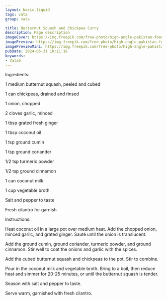 ```yaml
---
layout: basic.liquid
tags: vata
group: vata

title: Butternut Squash and Chickpea Curry
description: Page description
imageCover: https://img.freepik.com/free-photo/high-angle-pakistan-food-arrangement_23-2148728085.jpg?t=st=1717168440~exp=1717172040~hmac=22d3eb501d170af55923c5b72caad7deed996f822b3d98f6e86e6e2d5c6bbccc&w=360
imagePreview: https://img.freepik.com/free-photo/high-angle-pakistan-food-arrangement_23-2148728085.jpg?t=st=1717168440~exp=1717172040~hmac=22d3eb501d170af55923c5b72caad7deed996f822b3d98f6e86e6e2d5c6bbccc&w=360
imagePreviewMini: https://img.freepik.com/free-photo/high-angle-pakistan-food-arrangement_23-2148728085.jpg?t=st=1717168440~exp=1717172040~hmac=22d3eb501d170af55923c5b72caad7deed996f822b3d98f6e86e6e2d5c6bbccc&w=360
pubDate: 2024-05-31 10:11:16
keywords:
- Vata6
---
```


Ingredients:

1 medium butternut squash, peeled and cubed

1 can chickpeas, drained and rinsed

1 onion, chopped

2 cloves garlic, minced

1 tbsp grated fresh ginger

1 tbsp coconut oil

1 tsp ground cumin

1 tsp ground coriander

1/2 tsp turmeric powder

1/2 tsp ground cinnamon

1 can coconut milk

1 cup vegetable broth

Salt and pepper to taste

Fresh cilantro for garnish

Instructions:

Heat coconut oil in a large pot over medium heat. Add the chopped onion, minced garlic, and grated ginger. Sauté until the onion is translucent.

Add the ground cumin, ground coriander, turmeric powder, and ground cinnamon. Stir well to coat the onions and garlic with the spices.

Add the cubed butternut squash and chickpeas to the pot. Stir to combine.

Pour in the coconut milk and vegetable broth. Bring to a boil, then reduce heat and simmer for 20-25 minutes, or until the butternut squash is tender.

Season with salt and pepper to taste.

Serve warm, garnished with fresh cilantro.

